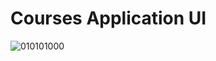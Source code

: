 <h1>Courses Application UI</h1>

![010101000](https://github.com/rectering/gareno/assets/124407245/5357a568-2a8f-4813-a702-e21f682547f5)
